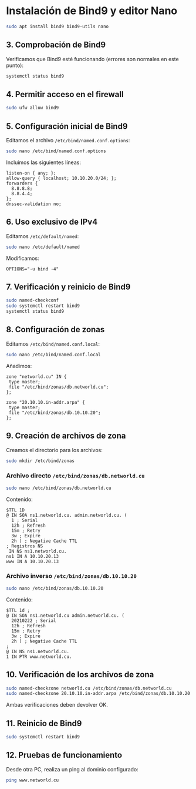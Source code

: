 # Instalación de Bind9 y editor Nano

```bash
sudo apt install bind9 bind9-utils nano
```

## 3. Comprobación de Bind9

Verificamos que Bind9 esté funcionando (errores son normales en este punto):

```bash
systemctl status bind9
```

## 4. Permitir acceso en el firewall

```bash
sudo ufw allow bind9
```

## 5. Configuración inicial de Bind9

Editamos el archivo `/etc/bind/named.conf.options`:

```bash
sudo nano /etc/bind/named.conf.options
```

Incluimos las siguientes líneas:

```plaintext
listen-on { any; };
allow-query { localhost; 10.10.20.0/24; };
forwarders {
  8.8.8.8;
  8.8.4.4;
};
dnssec-validation no;
```

## 6. Uso exclusivo de IPv4

Editamos `/etc/default/named`:

```bash
sudo nano /etc/default/named
```

Modificamos:

```plaintext
OPTIONS="-u bind -4"
```

## 7. Verificación y reinicio de Bind9

```bash
sudo named-checkconf
sudo systemctl restart bind9
systemctl status bind9
```

## 8. Configuración de zonas

Editamos `/etc/bind/named.conf.local`:

```bash
sudo nano /etc/bind/named.conf.local
```

Añadimos:

```plaintext
zone "networld.cu" IN {
 type master;
 file "/etc/bind/zonas/db.networld.cu";
};

zone "20.10.10.in-addr.arpa" {
 type master;
 file "/etc/bind/zonas/db.10.10.20";
};
```

## 9. Creación de archivos de zona

Creamos el directorio para los archivos:

```bash
sudo mkdir /etc/bind/zonas
```

### Archivo directo `/etc/bind/zonas/db.networld.cu`

```bash
sudo nano /etc/bind/zonas/db.networld.cu
```

Contenido:

```plaintext
$TTL 1D
@ IN SOA ns1.networld.cu. admin.networld.cu. (
  1 ; Serial
  12h ; Refresh
  15m ; Retry
  3w ; Expire
  2h ) ; Negative Cache TTL
; Registros NS
 IN NS ns1.networld.cu.
ns1 IN A 10.10.20.13
www IN A 10.10.20.13
```

### Archivo inverso `/etc/bind/zonas/db.10.10.20`

```bash
sudo nano /etc/bind/zonas/db.10.10.20
```

Contenido:

```plaintext
$TTL 1d ;
@ IN SOA ns1.networld.cu admin.networld.cu. (
  20210222 ; Serial
  12h ; Refresh
  15m ; Retry
  3w ; Expire
  2h ) ; Negative Cache TTL
;
@ IN NS ns1.networld.cu.
1 IN PTR www.networld.cu.
```

## 10. Verificación de los archivos de zona

```bash
sudo named-checkzone networld.cu /etc/bind/zonas/db.networld.cu
sudo named-checkzone 20.10.10.in-addr.arpa /etc/bind/zonas/db.10.10.20
```

Ambas verificaciones deben devolver OK.

## 11. Reinicio de Bind9

```bash
sudo systemctl restart bind9
```

## 12. Pruebas de funcionamiento

Desde otra PC, realiza un ping al dominio configurado:

```bash
ping www.networld.cu
